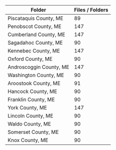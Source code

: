 | Folder                  |   Files / Folders |
|-------------------------|-------------------|
| Piscataquis County, ME  |                89 |
| Penobscot County, ME    |               147 |
| Cumberland County, ME   |               147 |
| Sagadahoc County, ME    |                90 |
| Kennebec County, ME     |               147 |
| Oxford County, ME       |                90 |
| Androscoggin County, ME |               147 |
| Washington County, ME   |                90 |
| Aroostook County, ME    |                91 |
| Hancock County, ME      |                90 |
| Franklin County, ME     |                90 |
| York County, ME         |               147 |
| Lincoln County, ME      |                90 |
| Waldo County, ME        |                90 |
| Somerset County, ME     |                90 |
| Knox County, ME         |                90 |